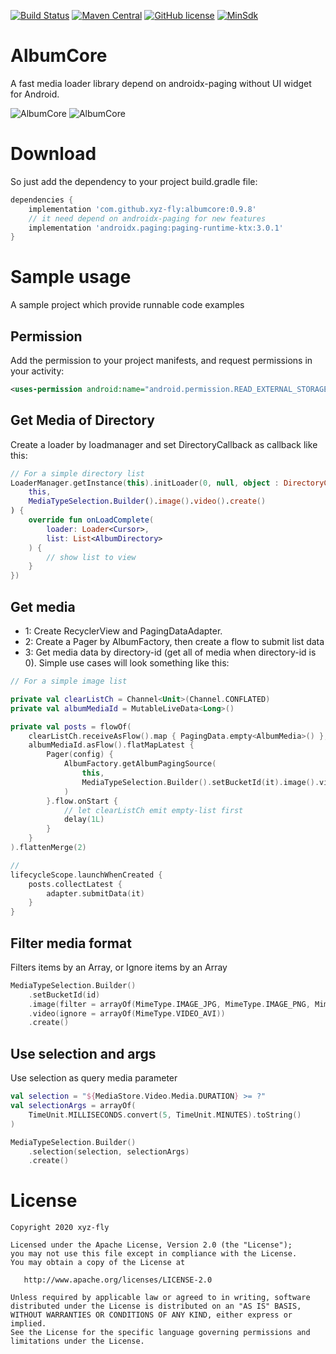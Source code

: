 [![Build Status](https://travis-ci.com/xyz-fly/AlbumCore.svg?branch=master)](https://travis-ci.com/xyz-fly/AlbumCore)
[![Maven Central](https://maven-badges.herokuapp.com/maven-central/com.github.xyz-fly/albumcore/badge.svg)](https://maven-badges.herokuapp.com/maven-central/com.github.xyz-fly/albumcore)
[![GitHub license](https://img.shields.io/badge/license-Apache%20License%202.0-blue.svg?style=flat)](https://www.apache.org/licenses/LICENSE-2.0)
[![MinSdk](https://img.shields.io/badge/%20MinSdk%20-%2016%2B%20-f0ad4e.svg)](https://android-arsenal.com/api?level=16)

# AlbumCore
A fast media loader library depend on androidx-paging without UI widget for Android. 

![AlbumCore](https://raw.github.com/xyz-fly/AlbumCore/master/static/album_1.gif) ![AlbumCore](https://raw.github.com/xyz-fly/AlbumCore/master/static/album_2.png)

# Download
So just add the dependency to your project build.gradle file:
```groovy
dependencies {
    implementation 'com.github.xyz-fly:albumcore:0.9.8'
    // it need depend on androidx-paging for new features
    implementation 'androidx.paging:paging-runtime-ktx:3.0.1'
}
```
# Sample usage
A sample project which provide runnable code examples

## Permission
Add the permission to your project manifests, and request permissions in your activity:
```xml
<uses-permission android:name="android.permission.READ_EXTERNAL_STORAGE" />
```

## Get Media of Directory
Create a loader by loadmanager and set DirectoryCallback as callback like this:  
```kotlin
// For a simple directory list
LoaderManager.getInstance(this).initLoader(0, null, object : DirectoryCallback(
    this,
    MediaTypeSelection.Builder().image().video().create()
) {
    override fun onLoadComplete(
        loader: Loader<Cursor>,
        list: List<AlbumDirectory>
    ) {
        // show list to view
    }
})
```

## Get media
- 1: Create RecyclerView and PagingDataAdapter.
- 2: Create a Pager by AlbumFactory, then create a flow to submit list data
- 3: Get media data by directory-id (get all of media when directory-id is 0).
Simple use cases will look something like this:   
```kotlin
// For a simple image list

private val clearListCh = Channel<Unit>(Channel.CONFLATED)
private val albumMediaId = MutableLiveData<Long>()

private val posts = flowOf(
    clearListCh.receiveAsFlow().map { PagingData.empty<AlbumMedia>() },
    albumMediaId.asFlow().flatMapLatest {
        Pager(config) {
            AlbumFactory.getAlbumPagingSource(
                this,
                MediaTypeSelection.Builder().setBucketId(it).image().video().create()
            )
        }.flow.onStart {
            // let clearListCh emit empty-list first
            delay(1L)
        }
    }
).flattenMerge(2)

//
lifecycleScope.launchWhenCreated {
    posts.collectLatest {
        adapter.submitData(it)
    }
}
```

## Filter media format
Filters items by an Array, or Ignore items by an Array
```kotlin
MediaTypeSelection.Builder()
    .setBucketId(id)
    .image(filter = arrayOf(MimeType.IMAGE_JPG, MimeType.IMAGE_PNG, MimeType.IMAGE_WEBP))
    .video(ignore = arrayOf(MimeType.VIDEO_AVI))
    .create()
```

## Use selection and args
Use selection as query media parameter
```kotlin
val selection = "${MediaStore.Video.Media.DURATION} >= ?"
val selectionArgs = arrayOf(
    TimeUnit.MILLISECONDS.convert(5, TimeUnit.MINUTES).toString()
)

MediaTypeSelection.Builder()
    .selection(selection, selectionArgs)
    .create()
```

# License

    Copyright 2020 xyz-fly

    Licensed under the Apache License, Version 2.0 (the "License");
    you may not use this file except in compliance with the License.
    You may obtain a copy of the License at

       http://www.apache.org/licenses/LICENSE-2.0

    Unless required by applicable law or agreed to in writing, software
    distributed under the License is distributed on an "AS IS" BASIS,
    WITHOUT WARRANTIES OR CONDITIONS OF ANY KIND, either express or implied.
    See the License for the specific language governing permissions and
    limitations under the License.
